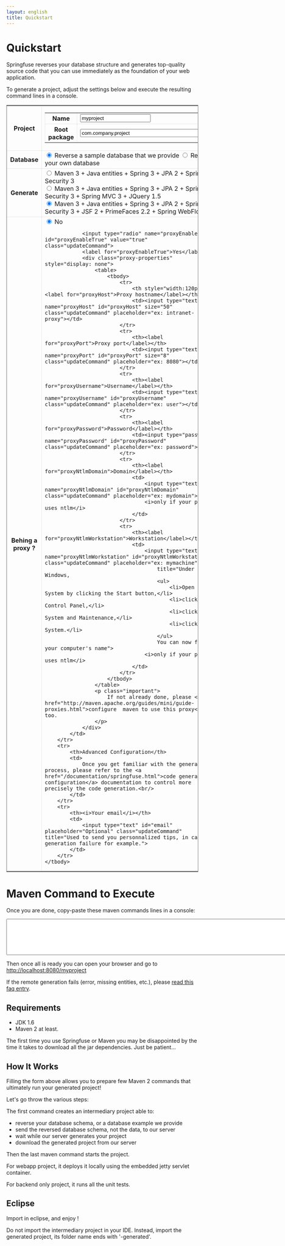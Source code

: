 ```yaml
---
layout: english
title: Quickstart
---
```


# Quickstart

Springfuse reverses your database structure and generates top-quality source code that you can use immediately as the foundation of your web application.
	
To generate a project, adjust the settings below and execute the resulting command lines in a console.

<div>
<style>
table#quickstart {
	border: 1px solid gray;
}
table#quickstart tbody tr th, table#quickstart tbody tr td {
	border: 1px dotted lightgray;
}
input.error {
	border: 1px dotted red;
	margin: 0.5em 0;
	padding: 0;
}
</style>
<div id="debug"> </div>
<table id="quickstart">
<form class="form">
	<tbody>
		<tr>
			<th>Project</th>
			<td>
				<table>
					<tbody>
						<tr>
							<th style="width:120px;">Name</th>
							<td><input type="text" id="artifactId" value="myproject" placeholder="ex: myproject" class="required lettersNumbers updateCommand"></td>
						</tr>
						<tr>
							<th style="width:120px;">Root package</th>
							<td><input type="text" id="groupId" size="40" value="com.company.project" placeholder="ex: com.company.project" class="required updateCommand" title="Ex: com.company.project"></td>
						</tr>
					</tbody>
				</table>
			</td>
		</tr>
		<tr>
			<th>Database</th>
			<td>
				<input type="radio" name="archetypeArtifactId" id="archetypeArtifactId3" value="quickstart-embedded-db-with-configuration" class="updateCommand" checked="checked">
				<label for="archetypeArtifactId3" title="No need to have a database, we will create an embedded database for you, and reverse it.<br/>
														Everything is done on your computer.">
					Reverse a sample database that we provide
				</label>
				<input type="radio" name="archetypeArtifactId" id="archetypeArtifactId1" value="quickstart" class="updateCommand">
				<label for="archetypeArtifactId1" title="You just need to provide some basic info so our plugin can reverse your database.<br/> 
														do not try this with production database, use your development database.">
					Reverse your own database
				</label>
			</td>
		</tr>
		<tr class="jdbc-properties" style="display: none">
			<th>Jdbc credentials</th>
			<td>
				Please provide your database credentials so the springfuse plugin can connect to your database and reverse it.
				<table>
					<tbody
						<tr>
							<th style="width:120px;"><label for="jdbcUrl">Url</label></th>
							<td><input type="text" name="jdbcUrl" id="jdbcUrl" size="70" class="updateCommand" placeholder="ex: jdbc:mysql://localhost/DBNAME"></td>
						</tr>
						<tr>
							<th><label for="jdbcUser">User</label></th>
							<td><input type="text" name="jdbcUser" id="jdbcUser" class="updateCommand" placeholder="ex: user"></td>
						</tr>
						<tr>
							<th><label for="jdbcPassword">Password</label></th>
							<td><input type="text" name="jdbcPassword" id="jdbcPassword" class="updateCommand" placeholder="ex: password"></td>
						</tr>
					</tbody>
				</table>
				<p class="important">
					Do not provide here your production database credentials. 
					You should only reverse a database used for development.
					<br/>
					These settings will be used as well in the generated project to access your database.
				</p>
			</td>
		</tr>
		<tr class="jdbc-properties" style="display: none">
			<th>Jdbc driver</th>
			<td>
				Which JDBC driver should springfuse plugin use to access your database ?
				<table>
					<tbody>
						<tr>
							<th style="width:120px;"><label for="dbType">Database Vendor</label></th>
							<td>
								<select id="dbType" name="dbType" class="updateCommand">
									<option value="mysql">mysql</option>
									<option value="oracle">oracle</option>
									<option value="h2">h2</option>
									<option value="postgresql">postgresql</option>
									<option value="other">other</option>
								</select>
								<span id="oracle-database" style="display: none">
									If you do not have an Oracle driver already in your maven repository please <a href="/install-oracle-jdbc-driver-in-maven-repository.html">install it manually</a>.
								</span>
							</td>
						</tr>
						<tr>
							<th><label for="jdbcGroupId">Maven groupId</label></th>
							<td><input type="text" name="jdbcGroupId" id="jdbcGroupId" size="50" class="updateCommand" placeholder="ex: mysql"></td>
						</tr>
						<tr>
							<th><label for="jdbcArtifactId">Maven artifactId</label></th>
							<td><input type="text" name="jdbcArtifactId" id="jdbcArtifactId" size="50" class="updateCommand" placeholder="ex: mysql-connector-java"></td>
						</tr>
						<tr>
							<th><label for="jdbcGroupId">Version</label></th>
							<td><input type="text" name="jdbcVersion" id="jdbcVersion" class="updateCommand" placeholder="ex: 5.1.6"></td>
						</tr>
						<tr>
							<th><label for="jdbcDriver">Driver class</label></th>
							<td><input type="text" name="jdbcDriver" id="jdbcDriver" size="50" class="updateCommand" placeholder="ex: com.mysql.jdbc.Driver"></td>
						</tr>
					</tbody>
				</table>
			</td>
		</tr>
		<tr>
			<th>Generate</th>
			<td>
				<input type="radio" name="frontEnd"	 value="backendOnly" class="updateCommand">
				<label for="backendOnly" title="You have the basics, all the tables will have a domain object generated, and the jpa setup is done etc.<br/>
												Use this option if you are new to Springfuse or java.">
					Maven 3 + Java entities + Spring 3 + JPA 2 + Spring Security 3
				</label>
				<br/>
				<input type="radio" name="frontEnd" id="springMvc" value="springMvc" class="updateCommand">
				<label for="springMvc" title="You have an out-of-the box working web application running spring mvc with the latest best practices.">
					Maven 3 + Java entities + Spring 3 + JPA 2 + Spring Security 3 + Spring MVC 3 + JQuery 1.5
				</label>
				<br/>
				<input type="radio" name="frontEnd" id="jsf2Primefaces" value="jsf2Primefaces" class="updateCommand" checked="checked">
				<label for="jsf2Primefaces" title="Many enterprise applications have complex navigation and requirements.<br/>
													For these type of applications MVC is too low level, JSF and Weflow are the way to go.<br/>
													But these technologies are complex to master, use this generation option to learn how to set them up.">
					Maven 3 + Java entities + Spring 3 + JPA 2 + Spring Security 3 + JSF 2 + PrimeFaces 2.2 + Spring WebFlow 3
				</label>
			</td>
		</tr>
		<tr>
			<th>Behing a proxy ?</th>
			<td>
				<input type="radio" name="proxyEnable" id="proxyEnableFalse" value="false" class="updateCommand" checked="checked">
				<label for="proxyEnableFalse">No</label>

				<input type="radio" name="proxyEnable" id="proxyEnableTrue" value="true" class="updateCommand">
				<label for="proxyEnableTrue">Yes</label>
				<div class="proxy-properties" style="display: none">
					<table>
						<tbody>
							<tr>
								<th style="width:120px;"><label for="proxyHost">Proxy hostname</label></th>
								<td><input type="text" name="proxyHost" id="proxyHost" size="50" class="updateCommand" placeholder="ex: intranet-proxy"></td>
							</tr>
							<tr>
								<th><label for="proxyPort">Proxy port</label></th>
								<td><input type="text" name="proxyPort" id="proxyPort" size="8" class="updateCommand" placeholder="ex: 8080"></td>
							</tr>
							<tr>
								<th><label for="proxyUsername">Username</label></th>
								<td><input type="text" name="proxyUsername" id="proxyUsername" class="updateCommand" placeholder="ex: user"></td>
							</tr>
							<tr>
								<th><label for="proxyPassword">Password</label></th>
								<td><input type="password" name="proxyPassword" id="proxyPassword" class="updateCommand" placeholder="ex: password"></td>
							</tr>
							<tr>
								<th><label for="proxyNtlmDomain">Domain</label></th>
								<td>
									<input type="text" name="proxyNtlmDomain" id="proxyNtlmDomain" class="updateCommand" placeholder="ex: mydomain">
									<i>only if your proxy uses ntlm</i>
								</td>
							</tr>
							<tr>
								<th><label for="proxyNtlmWorkstation">Workstation</label></th>
								<td>
									<input type="text" name="proxyNtlmWorkstation" id="proxyNtlmWorkstation" class="updateCommand" placeholder="ex: mymachine"
										title="Under Windows, 
										<ul>
											<li>Open System by clicking the Start button,</li>
											<li>click on Control Panel,</li>
											<li>click on System and Maintenance,</li>
											<li>click on System.</li>
										</ul>
										You can now find your computer's name">
									<i>only if your proxy uses ntlm</i>
								</td>
							</tr>
						</tbody>
					</table>
					<p class="important">
						If not already done, please <a href="http://maven.apache.org/guides/mini/guide-proxies.html">configure  maven to use this proxy</a> too.
					</p>
				</div>
			</td>
		</tr>
		<tr>
			<th>Advanced Configuration</th>
			<td>
				Once you get familiar with the generation process, please refer to the <a href="/documentation/springfuse.html">code generation configuration</a> documentation to control more precisely the code generation.<br/>
			</td>
		</tr>
		<tr>
			<th><i>Your email</i></th>
			<td>
				<input type="text" id="email" placeholder="Optional" class="updateCommand" title="Used to send you personnalized tips, in case of generation failure for example.">
			</td>
		</tr>
	</tbody>
</form>
</table>
<script type="text/javascript">
	function updateDbTypeDefaultValues() {
		var dbType = $("#dbType").val();
		if (dbType == "h2") {
			$("#jdbcUrl").val("jdbc:h2:~/.h2/DBNAME");
			$("#jdbcGroupId").val("com.h2database");
			$("#jdbcArtifactId").val("h2");
			$("#jdbcDriver").val("org.h2.Driver");
			$("#jdbcVersion").val("1.2.131");
		} else if (dbType == "postgresql") {
			$("#jdbcUrl").val("jdbc:postgresql://localhost/DBNAME");
			$("#jdbcGroupId").val("postgresql");
			$("#jdbcArtifactId").val("postgresql");
			$("#jdbcDriver").val("org.postgresql.Driver");
			$("#jdbcVersion").val("8.2-504.jdbc3");
		} else if (dbType == "oracle") {
			$("#jdbcUrl").val("jdbc:oracle:thin:@localhost:1521:XE");
			$("#jdbcGroupId").val("com.oracle");
			$("#jdbcArtifactId").val("ojdbc14");
			$("#jdbcDriver").val("oracle.jdbc.driver.OracleDriver");
			$("#jdbcVersion").val("10.2.0.3");
		} else if (dbType == "mysql") {
			$("#jdbcUrl").val("jdbc:mysql://localhost/DBNAME");
			$("#jdbcGroupId").val("mysql");
			$("#jdbcArtifactId").val("mysql-connector-java");
			$("#jdbcDriver").val("com.mysql.jdbc.Driver");
			$("#jdbcVersion").val("5.1.6");
		} else {
			$("#jdbcUrl").val("");
			$("#jdbcGroupId").val("");
			$("#jdbcArtifactId").val("");
			$("#jdbcDriver").val("");
			$("#jdbcVersion").val("");
		}
		if (dbType == "oracle") {
			$("#oracle-database").show();
		} else {
			$("#oracle-database").hide();
		}
	}

	function quote(value) {
		if (value.match(/[^\w-=.]/)) {
			return "'" + value + "'"; 
		} else { 
			return value;
		}
	}

	function updateCommand() {
		var version= "3.0.48-SNAPSHOT";
		var groupId = $("#groupId").val();
		var artifactId = $("#artifactId").val();
		var email= $("#email").val();
		var frontEnd = $("input[name=frontEnd]:checked").val();
		var archetypeArtifactId = $("input[name=archetypeArtifactId]:checked").val();
		var proxyEnable = $("input[name=proxyEnable]:checked").val();

		$("#groupId").toggleClass("error", !groupId.match(/^[\w\.\_\-]+$/));
		$("#artifactId").toggleClass("error", !artifactId.match(/^[\w\.\-\_]+$/));
		$("#email").toggleClass("error", email.length > 0 && !email.match(/^(\w\.\_\-])+\@([\w\.\_\-])+\.([A-Za-z]{2,4})$/));
		
		if (archetypeArtifactId == "quickstart") {
			$(".jdbc-properties").show();
		} else {
			$(".jdbc-properties").hide();
		}

		if (proxyEnable === "true") {
			$(".proxy-properties").show();
		} else {
			$(".proxy-properties").hide();
		}
		
		var cmd = 'mvn archetype:generate ';
		cmd += '-DarchetypeGroupId=com.springfuse.archetypes ';
		cmd += '-DarchetypeArtifactId=' + archetypeArtifactId + ' ';
		cmd += '-DarchetypeVersion=' + version + ' ';
		cmd += quote('-DgroupId=' + groupId) + ' ';
		cmd += quote('-Dpackage=' + groupId) + ' ';
		cmd += quote('-DartifactId=' + artifactId) + ' ';
		cmd += '-Dversion=1.0.0 ';
		cmd += '-DfrontEnd=' + frontEnd + ' ';
		cmd += quote('-Demail=' + email) + ' ';
		
		if (archetypeArtifactId == "quickstart") {
			$("#cmdLine").val("");
			var jdbcGroupId = $("#jdbcGroupId").val();
			var jdbcArtifactId = $("#jdbcArtifactId").val();
			var jdbcVersion = $("#jdbcVersion").val();
			var jdbcUrl = $("#jdbcUrl").val();
			var jdbcDriver = $("#jdbcDriver").val();
			var jdbcUser = $("#jdbcUser").val();
			var jdbcPassword = $("#jdbcPassword").val();
			
			$("#jdbcGroupId").toggleClass("error", !jdbcGroupId.match(/^[\w\.\_\-]+$/));
			$("#jdbcArtifactId").toggleClass("error", !jdbcArtifactId.match(/^[\w\.\_\-]+$/));
			$("#jdbcVersion").toggleClass("error", !jdbcVersion.match(/^\w\.\_\-]+$/));
			$("#jdbcUrl").toggleClass("error", !jdbcUrl.match(/^jdbc:.*/));
			$("#jdbcDriver").toggleClass("error", !jdbcDriver.match(/^[\w\.\_\-]+$/));

			cmd += '-DjdbcGroupId=' + quote(jdbcGroupId) + " ";
			cmd += '-DjdbcArtifactId=' + quote(jdbcArtifactId) + " ";
			cmd += '-DjdbcVersion=' + quote(jdbcVersion) + " ";
			cmd += '-DjdbcDriver=' + quote(jdbcDriver) + " ";
			cmd += '-DjdbcUser=' + quote(jdbcUser) + " ";
			cmd += '-DjdbcPassword=' + quote(jdbcPassword) + " ";
			cmd += '-DjdbcUrl=' + quote(jdbcUrl) + " ";
			$("#cmdLine").attr("rows", "14");
		} else {
			$("#cmdLine").attr("rows", "12");
		}
		cmd += '-DinteractiveMode=false ';
		// proxy
		if (proxyEnable === "true") {
			var proxyHost = $("#proxyHost").val();
			var proxyPort = $("#proxyPort").val();
			var proxyUsername= $("#proxyUsername").val();
			var proxyPassword= $("#proxyPassword").val();
			var proxyNtlmDomain= $("#proxyNtlmDomain").val();
			var proxyNtlmWorkstation= $("#proxyNtlmWorkstation").val();
			
			$("#proxyHost").toggleClass("error", !proxyHost.match(/^[\w\.\_\-]+$/));
			$("#proxyPort").toggleClass("error", !proxyPort.match(/^\d+$/));
			
			cmd += "-DproxyEnable=true ";
			cmd += quote("-DproxyHost=" + proxyHost) + " ";
			cmd += "-DproxyPort=" + proxyPort + " ";
			if (proxyUsername) {
				cmd += quote("-DproxyUsername=" + proxyUsername) + " ";
				cmd += quote("-DproxyPassword=" + proxyPassword) + " ";
			}
			if (proxyNtlmDomain) {
				cmd += "-DproxyNtlmEnable=true ";
				cmd += quote("-DproxyNtlmDomain=" + proxyNtlmDomain) + " ";
				cmd += quote("-DproxyNtlmWorkstation=" + proxyNtlmWorkstation) + " ";
			}
		}
		cmd += '-DarchetypeRepository=http://maven2.springfuse.com/ ';
		cmd += "\n";
		cmd += 'cd ' + artifactId + '\n';
		if(window.location.host.indexOf('localhost') == 0){
			cmd += 'mvn -f springfuse.xml generate-sources -Dmaven-remote-generation-plugin.generationServiceLocation=http://' + window.location.host + '/remote/generate\n';
		} else {
			cmd += 'mvn -f springfuse.xml generate-sources\n';
		}
		
		if (frontEnd !== "backendOnly") {
			$(".open-your-browser").show();
			cmd += 'mvn jetty:run\n';
		} else {
			$(".open-your-browser").hide();
			cmd += 'mvn install\n';
		}
		$("#cmdLine").val(cmd);
		$(".project-name").html(artifactId);
		
		$("#destinationUrl").html("<a href=\"http://localhost:8080/" + artifactId + "\">http://localhost:8080/" + artifactId + "</a>");
	}
	
	$(document).ready(function() {
		$(".updateCommand").change(updateCommand);
		$("#cmdLine").click(function() {
			$(this).select();
		});
		$("#jdbcUrl").change(function() {
			var dbType = $("#jdbcUrl").val().split(":")[1];
			if ($("#dbType option:contains('" + dbType + "')").val()) {
				$("#dbType").val(dbType);
			} else {
				$("#dbType").val("other")
			}
			updateDbTypeDefaultValues();
			updateCommand();
		});
		$("#dbType").change(function() {
			updateDbTypeDefaultValues();
			updateCommand();
		});
		$("#version").change(function() {
			updateCommand();
		});
		$("#frontEnd").change(function() {
			updateCommand();
		});
		
		if(window.location.href.indexOf('archetypeArtifactId=quickstart-embedded-db-with-configuration') > 0){
			$("#archetypeArtifactId3").attr('checked', true);
		} else if (window.location.href.indexOf('archetypeArtifactId=quickstart') > 0){
			$("#archetypeArtifactId1").attr('checked', true);
		}

		updateDbTypeDefaultValues();
		updateCommand();
	});
</script>
</div>

# Maven Command to Execute

Once you are done, copy-paste these maven commands lines in a console:
<textarea id="cmdLine" rows="6" cols="80" readonly="readonly" style="width:850px;height:95px" title="Cut and paste this command line to create your project"></textarea>
<p class="open-your-browser">
	Then once all is ready you can open your browser and go to <span id="destinationUrl"><a href="http://localhost:8080/myproject">http://localhost:8080/myproject</a></span>
</p>
<p class="tip">
	If the remote generation fails (error, missing entities, etc.), please <a href="/faq#question_remote_generation_failed">read this faq entry</a>.
</p>

## Requirements

* JDK 1.6
* Maven 2 at least.

<p class="tip"> 
The first time you use Springfuse or Maven you may be disappointed by the time it takes to download all the jar dependencies. Just be patient...
</p>

## How It Works

Filling the form above allows you to prepare few Maven 2 commands that ultimately run your generated project!

Let's go throw the various steps:
 
The first command creates an intermediary project able to:

* reverse your database schema, or a database example we provide
* send the reversed database schema, not the data, to our server
* wait while our server generates your project
* download the generated project from our server

Then the last maven command starts the project.

For webapp project, it deploys it locally using the embedded jetty servlet container. 

For backend only project, it runs all the unit tests.

## Eclipse 

Import in eclipse, and enjoy !

<p class="important">
Do not import the intermediary project in your IDE. Instead, import the generated project, 
its folder name ends with '-generated'.
</p>

